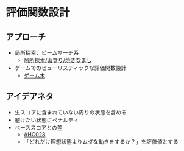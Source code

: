 # 評価関数設計

## アプローチ

- 局所探索、ビームサーチ系
  - [局所探索/山登り/焼きなまし](./sa.md)
- ゲームでのヒューリスティックな評価関数設計
  - [ゲーム木](./game_tree.md)

## アイデアネタ

- 生スコアに含まれていない周りの状態を含める
- 避けたい状態にペナルティ
- ベーススコアとの差
  - [AHC028](../ContestMemo/ahc028.md)
  - 「どれだけ理想状態よりムダな動きをするか？」を評価値とする
